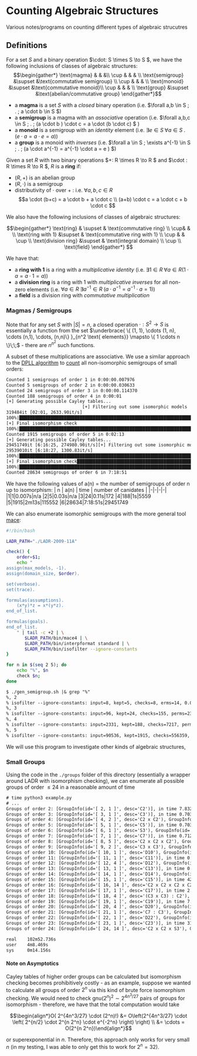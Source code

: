 # Counting Algebraic Structures
Various notes/programs on counting different types of algebraic strucutres

## Definitions

For a set $S$ and a binary operation $\cdot: S \times S \to S $, we have the following inclusions of classes of algebraic structures:
$$\begin{gather*}
\text{magma} & & &\\
\cup & & & \\
\text{semigroup} &\supset &\text{commutative semigroup} \\
\cup & & & \\
\text{monoid} &\supset &\text{commutative monoid}\\
\cup & & & \\
\text{group} &\supset &\text{abelian/commutative group}
\end{gather*}$$

 - a **magma** is a set $S$ with a *closed* binary operation (i.e. $\forall a,b \in S \; . \; a \cdot b \in S $)
 - a **semigroup** is a magma with an *associative* operation (i.e. $\forall a,b,c \in S  \; . \;  (a \cdot b ) \cdot c = a \cdot (b \cdot c)  $ )
 - a **monoid** is a semigroup with an *identity* element (i.e. $\exists e \in S \;  \forall a \in S \; . \; (e \cdot a = a \cdot e = a )$)
 - a **group** is a monoid with *inverses* (i.e. $\forall  a \in S \; \exists a^{-1} \in S \; . \; (a \cdot a^{-1} = a^{-1} \cdot a = e )  $)


Given a set $R$ with two binary operations $+: R \times R \to R $ and $\cdot : R \times R \to R $, $R$ is a **ring** if:
 - $(R, +)$ is an abelian group
 - $(R, \cdot)$ is a semigroup
 - distributivity of $\cdot$ over $+\;$: i.e.  $\forall a,b,c \in R$ 
 $$a \cdot (b+c) = a \cdot b + a \cdot c \\ (a+b) \cdot c = a \cdot c + b \cdot c $$ 


We also have the following inclusions of classes of algebraic structures:

$$\begin{gather*}
\text{ring} & \supset & \text{commutative ring} \\
\cup&  & \\
\text{ring with 1} &\supset & \text{commutative ring with 1} \\
\cup & & \cup \\
\text{division ring} &\supset & \text{integral domain} \\
\cup \\
\text{field}
\end{gather*}
$$

We have that:
 - a **ring with 1** is a ring with a *multiplicative identity* (i.e. $\exists 1 \in R \; \forall a \in R (1 \cdot a = a \cdot 1 = a)$)
 - a **division ring** is a ring with 1 with *multiplicative inverses* for all non-zero elements (i.e. $\forall a\in R \; \exists a^{-1} \in R \;(a \cdot a^{-1} = a^{-1} \cdot a = 1)$)
 - a **field** is a division ring with *commutative multiplication*

### Magmas / Semigroups
Note that for any set $S$ with $|S| = n$, a closed operation $\cdot: S^2 \to S$ is essentially a function from the set 
$\underbrace{ \{ (1, 1), \cdots (1, n), \cdots (n,1), \cdots, (n,n)\} }_{n^2 \text{ elements}} \mapsto \{ 1 \cdots n \}\;\;$ - there are $n^{n^2}$ such functions.

A subset of these multiplications are associative. We use a similar approach to the [DPLL algorithm](https://en.wikipedia.org/wiki/DPLL_algorithm) to [count](./count_semigroups.py) all non-isomorphic semigroups of small orders:


```txt
Counted 1 semigroups of order 1 in 0:00:00.007976
Counted 5 semigroups of order 2 in 0:00:00.030633
Counted 24 semigroups of order 3 in 0:00:00.114370
Counted 188 semigroups of order 4 in 0:00:01
[+] Generating possible Cayley tables...
                             [+] Filtering out some isomorphic models
319484it [02:01, 2633.90it/s]                                                                                                         | 8692/115552 [00:02<00:32, 3282.46it/s]
100%|██████████████████████████████████████████████████████████████████████████████████████████████████████████████████████████████| 115552/115552 [00:07<00:00, 16426.16it/s]
[+] Final isomorphism check
100%|████████████████████████████████████████████████████████████████████████████████████████████████████████████████████████████████████| 1914/1914 [00:07<00:00, 251.59it/s]
Counted 1915 semigroups of order 5 in 0:02:13
[+] Generating possible Cayley tables...
29451749it [6:16:25, 274980.90it/s][+] Filtering out some isomorphic models
29539010it [6:18:27, 1300.83it/s]  
100%|███████████████████████████████████████████████████████████████████████████████████████████████████████████████████████████████████████████████████████████████████████████████| 9267678/9267678 [24:55<00:00, 6198.24it/s]
[+] Final isomorphism check███████████████████████████████████████████████████████████████████████████████████████████████████████████████████████████████████████████████████████▉| 9267122/9267678 [24:55<00:00, 45100.98it/s]
100%|█████████████████████████████████████████████████████████████████████████████████████████████████████████████████████████████████████████████████████████████████████████████████████| 28633/28633 [37:23<00:00, 12.76it/s]
Counted 28634 semigroups of order 6 in 7:18:51
```

We have the following values of a(n) = the number of semigroups of order n up to isomorphism:
| n    | a(n) | time | number of canidates |
|-|-|-|-|
|1|1|0.007s|n/a
|2|5|0.03s|n/a
|3|24|0.11s|172
|4|188|1s|5559
|5|1915|2m13s|115552
|6|28634|7:18:51s|29451749

We can also enumerate isomorphic semigroups with the more general tool [mace](http://google.com):

```sh
#!/bin/bash

LADR_PATH="./LADR-2009-11A"

check() {
    order=$1;
    echo "
assign(max_models, -1).
assign(domain_size, $order).

set(verbose).
set(trace).

formulas(assumptions).
    (x*y)*z = x*(y*z).
end_of_list.

formulas(goals).
end_of_list.
    " | tail -c +2 | \
       $LADR_PATH/bin/mace4 | \
       $LADR_PATH/bin/interpformat standard | \
       $LADR_PATH/bin/isofilter --ignore-constants
}

for n in $(seq 2 5); do
    echo "%", $n
    check $n;
done

```
```txt
$ ./gen_semigroup.sh |& grep "%"
%, 2
% isofilter --ignore-constants: input=8, kept=5, checks=8, erms=14, 0.00 seconds.
%, 3
% isofilter --ignore-constants: input=96, kept=24, checks=155, perms=230, 0.01 seconds.
%, 4
% isofilter --ignore-constants: input=2331, kept=188, checks=7217, perms=18071, 0.07 seconds.
%, 5
% isofilter --ignore-constants: input=90536, kept=1915, checks=556359, perms=1793809, 6.30 seconds.
```

We will use this program to investigate other kinds of algebraic structures,

### Small Groups
Using the code in the `./groups` folder of this directory (essentially a wrapper around LADR with isomorphism checking), we can enumerate all possible groups of order $\le 24$ in a reasonable amount of time

```txt
# time python3 example.py
# ...
Groups of order 2: [GroupInfo(id='[ 2, 1 ]', desc='C2')], in time 7.832343101501465 s
Groups of order 3: [GroupInfo(id='[ 3, 1 ]', desc='C3')], in time 0.7034687995910645 s
Groups of order 4: [GroupInfo(id='[ 4, 2 ]', desc='C2 x C2'), GroupInfo(id='[ 4, 1 ]', desc='C4')], in time 1.5505971908569336 s
Groups of order 5: [GroupInfo(id='[ 5, 1 ]', desc='C5')], in time 0.7036712169647217 s
Groups of order 6: [GroupInfo(id='[ 6, 1 ]', desc='S3'), GroupInfo(id='[ 6, 2 ]', desc='C6')], in time 1.39094877243042 s
Groups of order 7: [GroupInfo(id='[ 7, 1 ]', desc='C7')], in time 0.7122411727905273 s
Groups of order 8: [GroupInfo(id='[ 8, 5 ]', desc='C2 x C2 x C2'), GroupInfo(id='[ 8, 3 ]', desc='D8'), GroupInfo(id='[ 8, 2 ]', desc='C4 x C2'), GroupInfo(id='[ 8, 4 ]', desc='Q8'), GroupInfo(id='[ 8, 1 ]', desc='C8')], in time 3.3063130378723145 s
Groups of order 9: [GroupInfo(id='[ 9, 2 ]', desc='C3 x C3'), GroupInfo(id='[ 9, 1 ]', desc='C9')], in time 1.3442790508270264 s
Groups of order 10: [GroupInfo(id='[ 10, 1 ]', desc='D10'), GroupInfo(id='[ 10, 2 ]', desc='C10')], in time 1.421013593673706 s
Groups of order 11: [GroupInfo(id='[ 11, 1 ]', desc='C11')], in time 0.7484531402587891 s
Groups of order 12: [GroupInfo(id='[ 12, 4 ]', desc='D12'), GroupInfo(id='[ 12, 5 ]', desc='C6 x C2'), GroupInfo(id='[ 12, 3 ]', desc='A4'), GroupInfo(id='[ 12, 1 ]', desc='C3 : C4'), GroupInfo(id='[ 12, 2 ]', desc='C12')], in time 5.609140634536743 s
Groups of order 13: [GroupInfo(id='[ 13, 1 ]', desc='C13')], in time 0.8768317699432373 s
Groups of order 14: [GroupInfo(id='[ 14, 1 ]', desc='D14'), GroupInfo(id='[ 14, 2 ]', desc='C14')], in time 3.549271821975708 s
Groups of order 15: [GroupInfo(id='[ 15, 1 ]', desc='C15')], in time 42.58747839927673 s
Groups of order 16: [GroupInfo(id='[ 16, 14 ]', desc='C2 x C2 x C2 x C2'), GroupInfo(id='[ 16, 11 ]', desc='C2 x D8'), GroupInfo(id='[ 16, 10 ]', desc='C4 x C2 x C2'), GroupInfo(id='[ 16, 3 ]', desc='(C4 x C2) : C2'), GroupInfo(id='[ 16, 7 ]', desc='D16'), GroupInfo(id='[ 16, 8 ]', desc='QD16'), GroupInfo(id='[ 16, 12 ]', desc='C2 x Q8'), GroupInfo(id='[ 16, 2 ]', desc='C4 x C4'), GroupInfo(id='[ 16, 5 ]', desc='C8 x C2'), GroupInfo(id='[ 16, 6 ]', desc='C8 : C2'), GroupInfo(id='[ 16, 9 ]', desc='Q16'), GroupInfo(id='[ 16, 1 ]', desc='C16')], in time 520.2422976493835 s
Groups of order 17: [GroupInfo(id='[ 17, 1 ]', desc='C17')], in time 2.514155387878418 s
Groups of order 18: [GroupInfo(id='[ 18, 4 ]', desc='(C3 x C3) : C2'), GroupInfo(id='[ 18, 1 ]', desc='D18'), GroupInfo(id='[ 18, 3 ]', desc='C3 x S3'), GroupInfo(id='[ 18, 5 ]', desc='C6 x C3'), GroupInfo(id='[ 18, 2 ]', desc='C18')], in time 172.24005222320557 s
Groups of order 19: [GroupInfo(id='[ 19, 1 ]', desc='C19')], in time 7.11696195602417 s
Groups of order 20: [GroupInfo(id='[ 20, 4 ]', desc='D20'), GroupInfo(id='[ 20, 5 ]', desc='C10 x C2'), GroupInfo(id='[ 20, 3 ]', desc='C5 : C4'), GroupInfo(id='[ 20, 1 ]', desc='C5 : C4'), GroupInfo(id='[ 20, 2 ]', desc='C20')], in time 192.39055252075195 s
Groups of order 21: [GroupInfo(id='[ 21, 1 ]', desc='C7 : C3'), GroupInfo(id='[ 21, 2 ]', desc='C21')], in time 29.25878596305847 s
Groups of order 22: [GroupInfo(id='[ 22, 1 ]', desc='D22'), GroupInfo(id='[ 22, 2 ]', desc='C22')], in time 33.13249969482422 s
Groups of order 23: [GroupInfo(id='[ 23, 1 ]', desc='C23')], in time 31.336970806121826 s
Groups of order 24: [GroupInfo(id='[ 24, 14 ]', desc='C2 x C2 x S3'), GroupInfo(id='[ 24, 15 ]', desc='C6 x C2 x C2'), GroupInfo(id='[ 24, 13 ]', desc='C2 x A4'), GroupInfo(id='[ 24, 8 ]', desc='(C6 x C2) : C2'), GroupInfo(id='[ 24, 6 ]', desc='D24'), GroupInfo(id='[ 24, 12 ]', desc='S4'), GroupInfo(id='[ 24, 10 ]', desc='C3 x D8'), GroupInfo(id='[ 24, 5 ]', desc='C4 x S3'), GroupInfo(id='[ 24, 7 ]', desc='C2 x (C3 : C4)'), GroupInfo(id='[ 24, 9 ]', desc='C12 x C2'), GroupInfo(id='[ 24, 4 ]', desc='C3 : Q8'), GroupInfo(id='[ 24, 11 ]', desc='C3 x Q8'), GroupInfo(id='[ 24, 3 ]', desc='SL(2,3)'), GroupInfo(id='[ 24, 1 ]', desc='C3 : C8'), GroupInfo(id='[ 24, 2 ]', desc='C24')], in time 5111.373787164688 s

real    102m52.736s
user    4m8.469s
sys     0m14.156s
```

#### Note on Asymptotics

Cayley tables of higher order groups can be calculated but isomorphism checking becomes prohibitively costly - as an example, suppose we wanted to calculate all groups of order $2^n$ via this kind of brute force isomorphism checking. We would need to check $\text{gnu}(2^n)^2 \sim 2^{4n^3/27}$ pairs of groups for isomorphism - therefore, we have that the total computation would take 

$$\begin{align*}O( 2^{4n^3/27}  \cdot (2^n)!) &= O\left(2^{4n^3/27} \cdot \left( 2^{n/2} \cdot 2^{n 2^n} \cdot e^{-2^n} \right) \right) \\ &= \cdots = O(2^{n 2^n})\end{align*}$$

or superexponential in $n$. Therefore, this approach only works for very small $n$ (in my testing, I was able to only get this to work for $2^n = 32$).